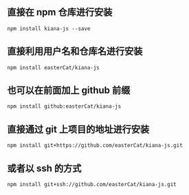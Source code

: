 ## 直接在 npm 仓库进行安装

`npm install kiana-js --save`

## 直接利用用户名和仓库名进行安装

`npm install easterCat/kiana-js`

## 也可以在前面加上 github 前缀

`npm install github:easterCat/kiana-js`

## 直接通过 git 上项目的地址进行安装

`npm install git+https://github.com/easterCat/kiana-js.git`

## 或者以 ssh 的方式

`npm install git+ssh://github.com/easterCat/kiana-js.git`
